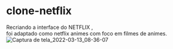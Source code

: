 # clone-netflix
Recriando a interface do NETFLIX ,<br>
foi adaptado como netflix animes com foco em filmes de animes.
![Captura de tela_2022-03-13_08-36-07](https://user-images.githubusercontent.com/91354299/158070126-4ae4a5d2-1f9d-41e5-ac97-7e918e76bc4a.png)
